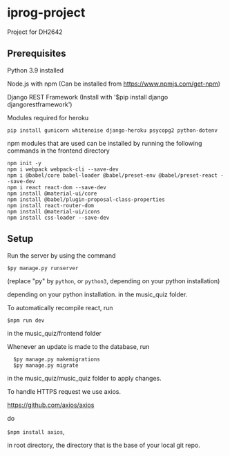 # iprog-project
Project for DH2642

## Prerequisites
Python 3.9 installed

Node.js with npm (Can be installed from https://www.npmjs.com/get-npm)

Django REST Framework (Install with '$pip install django djangorestframework')

Modules required for heroku 

```
pip install gunicorn whitenoise django-heroku psycopg2 python-dotenv
```

npm modules that are used can be installed by running the following commands in the frontend directory
```
npm init -y
npm i webpack webpack-cli --save-dev
npm i @babel/core babel-loader @babel/preset-env @babel/preset-react --save-dev
npm i react react-dom --save-dev
npm install @material-ui/core
npm install @babel/plugin-proposal-class-properties
npm install react-router-dom
npm install @material-ui/icons
npm install css-loader --save-dev
```

## Setup
Run the server by using the command

  ```$py manage.py runserver```

(replace "py" by ```python```, or ```python3```, depending on your python installation)

  depending on your python installation.
in the music_quiz folder.

To automatically recompile react, run

  ```$npm run dev```

in the music_quiz/frontend folder


Whenever an update is made to the database, run
```
  $py manage.py makemigrations
  $py manage.py migrate
```
in the music_quiz/music_quiz folder to apply changes.

To handle HTTPS request we use axios.

https://github.com/axios/axios

do 

```$npm install axios```,

in root directory, the directory that is the base of your local git 
repo.
